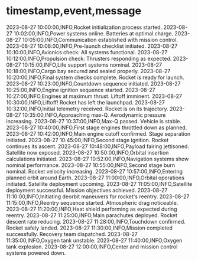# timestamp,event,message
2023-08-27 10:00:00,INFO,Rocket initialization process started.
2023-08-27 10:02:00,INFO,Power systems online. Batteries at optimal charge.
2023-08-27 10:05:00,INFO,Communication established with mission control.
2023-08-27 10:08:00,INFO,Pre-launch checklist initiated.
2023-08-27 10:10:00,INFO,Avionics check: All systems functional.
2023-08-27 10:12:00,INFO,Propulsion check: Thrusters responding as expected.
2023-08-27 10:15:00,INFO,Life support systems nominal.
2023-08-27 10:18:00,INFO,Cargo bay secured and sealed properly.
2023-08-27 10:20:00,INFO,Final system checks complete. Rocket is ready for launch.
2023-08-27 10:23:00,INFO,Countdown sequence initiated.
2023-08-27 10:25:00,INFO,Engine ignition sequence started.
2023-08-27 10:27:00,INFO,Engines at maximum thrust. Liftoff imminent.
2023-08-27 10:30:00,INFO,Liftoff! Rocket has left the launchpad.
2023-08-27 10:32:00,INFO,Initial telemetry received. Rocket is on its trajectory.
2023-08-27 10:35:00,INFO,Approaching max-Q. Aerodynamic pressure increasing.
2023-08-27 10:37:00,INFO,Max-Q passed. Vehicle is stable.
2023-08-27 10:40:00,INFO,First stage engines throttled down as planned.
2023-08-27 10:42:00,INFO,Main engine cutoff confirmed. Stage separation initiated.
2023-08-27 10:45:00,INFO,Second stage ignition. Rocket continues its ascent.
2023-08-27 10:48:00,INFO,Payload fairing jettisoned. Satellite now exposed.
2023-08-27 10:50:00,INFO,Orbital insertion calculations initiated.
2023-08-27 10:52:00,INFO,Navigation systems show nominal performance.
2023-08-27 10:55:00,INFO,Second stage burn nominal. Rocket velocity increasing.
2023-08-27 10:57:00,INFO,Entering planned orbit around Earth.
2023-08-27 11:00:00,INFO,Orbital operations initiated. Satellite deployment upcoming.
2023-08-27 11:05:00,INFO,Satellite deployment successful. Mission objectives achieved.
2023-08-27 11:10:00,INFO,Initiating deorbit maneuvers for rocket's reentry.
2023-08-27 11:15:00,INFO,Reentry sequence started. Atmospheric drag noticeable.
2023-08-27 11:20:00,INFO,Heat shield performing as expected during reentry.
2023-08-27 11:25:00,INFO,Main parachutes deployed. Rocket descent rate reducing.
2023-08-27 11:28:00,INFO,Touchdown confirmed. Rocket safely landed.
2023-08-27 11:30:00,INFO,Mission completed successfully. Recovery team dispatched.
2023-08-27 11:35:00,INFO,Oxygen tank unstable.
2023-08-27 11:40:00,INFO,Oxygen tank explosion.
2023-08-27 12:00:00,INFO,Center and mission control systems powered down.